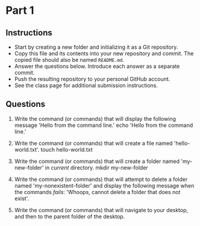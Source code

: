 # Part 1

## Instructions
- Start by creating a new folder and initializing it as a Git repository.
- Copy this file and its contents into your new repository and commit. The copied file should also be named `README.md`.
- Answer the questions below. Introduce each answer as a separate commit.
- Push the resulting repository to your personal GitHub account.
- See the class page for additional submission instructions.

## Questions
1. Write the command (or commands) that will display the following message 'Hello from the command line.'
   echo 'Hello from the command line.'

2. Write the command (or commands) that will create a file named 'hello-world.txt'.
   touch hello-world.txt

3. Write the command (or commands) that will create a folder named 'my-new-folder' in _current_ directory.
   mkdir my-new-folder

4. Write the command (or commands) that will attempt to delete a folder named 'my-nonexistent-folder' and display the following message when the commands _fails_: 'Whoops, cannot delete a folder that does not exist'.
   <your-answer-here>

5. Write the command (or commands) that will navigate to your desktop, and then to the parent folder of the desktop.
   <your-answer-here>
